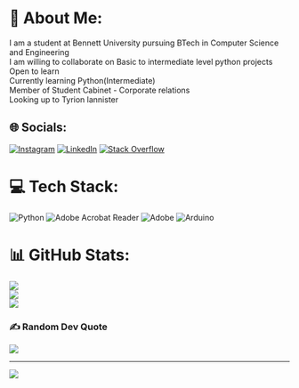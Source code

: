 # 💫 About Me:
I am a student at Bennett University pursuing BTech in Computer Science and Engineering<br>I am willing to collaborate on Basic to intermediate level python projects<br>Open to learn<br>Currently learning Python(Intermediate)<br>Member of Student Cabinet - Corporate relations<br>Looking up to Tyrion lannister


## 🌐 Socials:
[![Instagram](https://img.shields.io/badge/Instagram-%23E4405F.svg?logo=Instagram&logoColor=white)](https://instagram.com/trynafindshyxm) [![LinkedIn](https://img.shields.io/badge/LinkedIn-%230077B5.svg?logo=linkedin&logoColor=white)](https://linkedin.com/in/ShyamNarayanNayak) [![Stack Overflow](https://img.shields.io/badge/-Stackoverflow-FE7A16?logo=stack-overflow&logoColor=white)](https://stackoverflow.com/users/ShyamNarayanNayak) 

# 💻 Tech Stack:
![Python](https://img.shields.io/badge/python-3670A0?style=for-the-badge&logo=python&logoColor=ffdd54) ![Adobe Acrobat Reader](https://img.shields.io/badge/Adobe%20Acrobat%20Reader-EC1C24.svg?style=for-the-badge&logo=Adobe%20Acrobat%20Reader&logoColor=white) ![Adobe](https://img.shields.io/badge/adobe-%23FF0000.svg?style=for-the-badge&logo=adobe&logoColor=white) ![Arduino](https://img.shields.io/badge/-Arduino-00979D?style=for-the-badge&logo=Arduino&logoColor=white)
# 📊 GitHub Stats:
![](https://github-readme-stats.vercel.app/api?username=ShyamNayak27&theme=gruvbox&hide_border=false&include_all_commits=false&count_private=false)<br/>
![](https://github-readme-streak-stats.herokuapp.com/?user=ShyamNayak27&theme=gruvbox&hide_border=false)<br/>
![](https://github-readme-stats.vercel.app/api/top-langs/?username=ShyamNayak27&theme=gruvbox&hide_border=false&include_all_commits=false&count_private=false&layout=compact)

### ✍️ Random Dev Quote
![](https://quotes-github-readme.vercel.app/api?type=horizontal&theme=radical)

---
[![](https://visitcount.itsvg.in/api?id=ShyamNayak27&icon=0&color=0)](https://visitcount.itsvg.in)

<!-- Proudly created with GPRM ( https://gprm.itsvg.in ) -->
